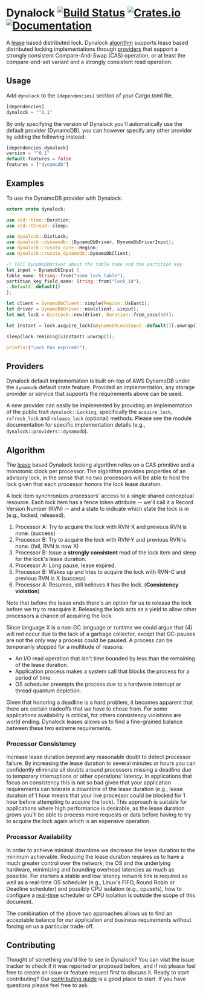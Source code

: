 Dynalock [![Build Status](https://img.shields.io/travis/chorusone/dynalock/master.svg)](https://travis-ci.org/chorusone/dynalock) [![Crates.io](https://img.shields.io/crates/v/dynalock.svg)](https://crates.io/crates/dynalock) [![Documentation](https://img.shields.io/badge/docs-current-blue.svg)](https://docs.rs/dynalock)
========

A [lease] based distributed lock. Dynalock [algorithm] supports lease based
distributed locking implementations through [providers] that support a strongly
consistent Compare-And-Swap (CAS) operation, or at least the compare-and-set variant
and a strongly consistent read operation.

## Usage

Add `dynalock` to the `[dependencies]` section of your Cargo.toml file.

```rust
[dependencies]
dynalock = "^0.1"
```

By only specifying the version of Dynalock you'll automatically use the default
provider (DynamoDB), you can however specify any other provider by adding the
following instead:

```rust
[dependencies.dynalock]
version = "^0.1"
default-features = false
features = ["dynamodb"]
```

## Examples

To use the DynamoDB provider with Dynalock:

```rust
extern crate dynalock;

use std::time::Duration;
use std::thread::sleep;

use dynalock::DistLock;
use dynalock::dynamodb::{DynamoDbDriver, DynamoDbDriverInput};
use dynalock::rusoto_core::Region;
use dynalock::rusoto_dynamodb::DynamoDbClient;

// Tell DynamoDbDriver about the table name and the partition key
let input = DynamoDbInput {
table_name: String::from("some_lock_table"),
partition_key_field_name: String::from("lock_id"),
..Default::default()
};

let client = DynamoDbClient::simple(Region::UsEast1);
let driver = DynamoDbDriver::new(client, &input);
let mut lock = DistLock::new(driver, Duration::from_secs(10));

let instant = lock.acquire_lock(&DynamoDbLockInput::default()).unwrap();

sleep(lock.remining(&instant).unwrap());

println!("Lock has expired!");
```

## Providers

Dynalock default implementation is built on-top of AWS DynamoDB under the `dynamodb`
default crate feature. Provided an implementation, any storage provider or service
that supports the requirements above can be used.

A new provider can easily be implemented by providing an implementation of the
public trait `dynalock::Locking`, specifically the `acquire_lock`, `refresh_lock`
and `release_lock` (optional) methods. Please see the module documentation for
specific implementation details (e.g., `dynalock::providers::dynamodb`).

## Algorithm

The [lease] based Dynalock locking algorithm relies on a CAS primitive and a
monotonic clock per processor. The algorithm provides properties of an advisory lock,
in the sense that no two processors will be able to hold the lock given that each
processor honors the lock lease duration.

A lock item synchronizes processors' access to a single shared conceptual resource.
Each lock item has a fence token attribute -- we'll call it a Record Version Number
(RVN) -- and a state to indicate which state the lock is in (e.g., locked,
released).

1. Processor A: Try to acquire the lock with RVN-X and previous RVN is none.
(success)
2. Processor B: Try to acquire the lock with RVN-Y and previous RVN is none. (fail,
RVN is now X)
3. Processor B: Issue a **strongly consistent** read of the lock item and sleep for
the lock's lease duration.
4. Processor A: Long pause, lease expired.
5. Processor B: Wakes up and tries to acquire the lock with RVN-C and previous RVN
is X (success)
6. Processor A: Resumes, still believes it has the lock. (**Consistency
violation**)

Note that before the lease ends there's an option for us to release the lock before
we try to reacquire it. Releasing the lock acts as a yield to allow other processors
a chance of acquiring the lock.

Since language X is a non-GC language or runtime we could argue that (4) will not
occur due to the lack of a garbage collector, except that GC-pauses are not the only
way a process could be paused. A process can be temporarily stopped for a multitude
of reasons:

- An I/O read operation that isn't time bounded by less than the remaining of the
lease duration.
- Application process makes a system call that blocks the process for a period of
time.
- OS scheduler preempts the process due to a hardware interrupt or thread quantum
depletion.

Given that honoring a deadline is a hard problem, it becomes apparent that
there are certain tradeoffs that we have to chose from. For some applications
availability is critical, for others consistency violations are world ending.
Dynalock leases allows us to find a fine-grained balance between these two extreme
requirements.

### Processor Consistency

Increase lease duration beyond any reasonable doubt to detect processor failure. By
increasing the lease duration to several minutes or hours you can confidently
eliminate all doubts around processors missing a deadline due to temporary
interruptions or other operations' latency. In applications that focus on
consistency this is not so bad given that your application requirements can tolerate
a downtime of the lease duration (e.g., lease duration of 1 hour means that your
live processor could be blocked for 1 hour before attempting to acquire the lock).
This approach is suitable for applications where high performance is desirable, as
the lease duration grows you'll be able to process more requests or data before
having to try to acquire the lock again which is an expensive operation.

### Processor Availability

In order to achieve minimal downtime we decrease the lease duration to the minimum
achievable. Reducing the lease duration requires us to have a much greater control
over the network, the OS and the underlying hardware, minimizing and bounding
overhead latencies as much as possible. For starters a stable and low latency
network link is required as well as a real-time OS scheduler (e.g., Linux's FIFO,
Round Robin or Deadline scheduler) and possibly CPU isolation (e.g., cpusets), how
to configure a [real-time] scheduler or CPU isolation is outside the scope of this
document.

The combination of the above two approaches allows us to find an acceptable balance
for our application and business requirements without forcing on us a particular
trade-off.

## Contributing

Thought of something you'd like to see in Dynalock? You can visit the issue tracker
to check if it was reported or proposed before, and if not please feel free to
create an issue or feature request first to discuss it. Ready to start contributing?
Our [contributing guide][contributing] is a good place to start. If you have
questions please feel free to ask.

[lease]: https://dl.acm.org/citation.cfm?id=74870
[providers]: #providers
[algorithm]: #algorithm
[real-time]: http://linuxrealtime.org/
[contributing]: https://github.com/chorusone/dynalock/blob/master/CONTRIBUTING.md
